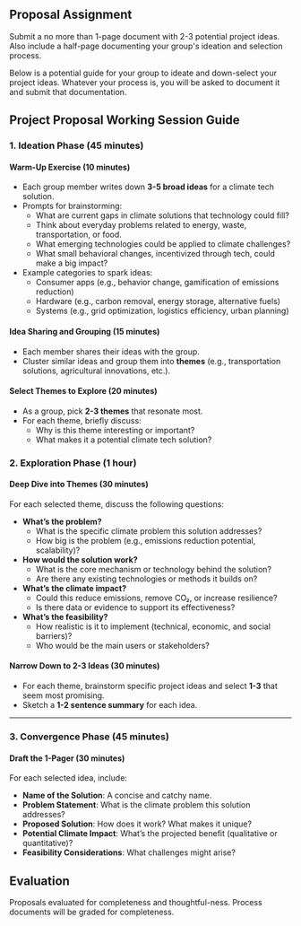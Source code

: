 ## Proposal Assignment

Submit a no more than 1-page document with 2-3 potential project ideas. Also include a half-page documenting your group's ideation and selection process.

Below is a potential guide for your group to ideate and down-select your project ideas. Whatever your process is, you will be asked to document it and submit that documentation.


## Project Proposal Working Session Guide

### **1. Ideation Phase (45 minutes)**

#### Warm-Up Exercise (10 minutes)
- Each group member writes down **3-5 broad ideas** for a climate tech solution.
- Prompts for brainstorming:
  - What are current gaps in climate solutions that technology could fill?
  - Think about everyday problems related to energy, waste, transportation, or food.
  - What emerging technologies could be applied to climate challenges?
  - What small behavioral changes, incentivized through tech, could make a big impact?
- Example categories to spark ideas:
  - Consumer apps (e.g., behavior change, gamification of emissions reduction)
  - Hardware (e.g., carbon removal, energy storage, alternative fuels)
  - Systems (e.g., grid optimization, logistics efficiency, urban planning)

#### Idea Sharing and Grouping (15 minutes)
- Each member shares their ideas with the group.
- Cluster similar ideas and group them into **themes** (e.g., transportation solutions, agricultural innovations, etc.).

#### Select Themes to Explore (20 minutes)
- As a group, pick **2-3 themes** that resonate most.
- For each theme, briefly discuss:
  - Why is this theme interesting or important?
  - What makes it a potential climate tech solution?

### **2. Exploration Phase (1 hour)**

#### Deep Dive into Themes (30 minutes)
For each selected theme, discuss the following questions:
- **What’s the problem?**
  - What is the specific climate problem this solution addresses?
  - How big is the problem (e.g., emissions reduction potential, scalability)?
- **How would the solution work?**
  - What is the core mechanism or technology behind the solution?
  - Are there any existing technologies or methods it builds on?
- **What’s the climate impact?**
  - Could this reduce emissions, remove CO₂, or increase resilience?
  - Is there data or evidence to support its effectiveness?
- **What’s the feasibility?**
  - How realistic is it to implement (technical, economic, and social barriers)?
  - Who would be the main users or stakeholders?

#### Narrow Down to 2-3  Ideas (30 minutes)
- For each theme, brainstorm specific project ideas and select **1-3** that seem most promising.
- Sketch a **1-2 sentence summary** for each idea.

---

### **3. Convergence Phase (45 minutes)**

#### Draft the 1-Pager (30 minutes)
For each selected idea, include:
- **Name of the Solution**: A concise and catchy name.
- **Problem Statement**: What is the climate problem this solution addresses?
- **Proposed Solution**: How does it work? What makes it unique?
- **Potential Climate Impact**: What’s the projected benefit (qualitative or quantitative)?
- **Feasibility Considerations**: What challenges might arise?


## Evaluation

Proposals evaluated for completeness and thoughtful-ness. Process documents will be graded for completeness. 
